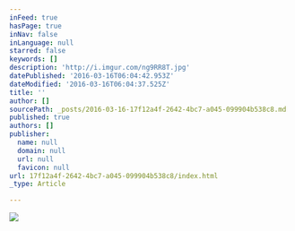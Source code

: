 ```yaml
---
inFeed: true
hasPage: true
inNav: false
inLanguage: null
starred: false
keywords: []
description: 'http://i.imgur.com/ng9RR8T.jpg'
datePublished: '2016-03-16T06:04:42.953Z'
dateModified: '2016-03-16T06:04:37.525Z'
title: ''
author: []
sourcePath: _posts/2016-03-16-17f12a4f-2642-4bc7-a045-099904b538c8.md
published: true
authors: []
publisher:
  name: null
  domain: null
  url: null
  favicon: null
url: 17f12a4f-2642-4bc7-a045-099904b538c8/index.html
_type: Article

---
```

![](https://the-grid-user-content.s3-us-west-2.amazonaws.com/8118f5c4-5963-40cc-8b70-6fb4c3f3a3dd.jpg)
